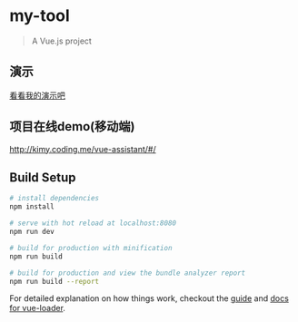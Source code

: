 # my-tool

> A Vue.js project

## 演示
[看看我的演示吧](https://github.com/sxzy/vue-assistant/blob/master/static/img/test.gif)
## 项目在线demo(移动端)
http://kimy.coding.me/vue-assistant/#/

## Build Setup

``` bash
# install dependencies
npm install

# serve with hot reload at localhost:8080
npm run dev

# build for production with minification
npm run build

# build for production and view the bundle analyzer report
npm run build --report
```

For detailed explanation on how things work, checkout the [guide](http://vuejs-templates.github.io/webpack/) and [docs for vue-loader](http://vuejs.github.io/vue-loader).
